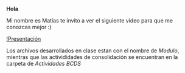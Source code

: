 **Hola**

Mi nombre es Matías te invito a ver el siguiente video para que me conozcas mejor :)

[!Presentación](https://www.youtube.com/watch?v=ljwfiwztIQI)

Los archivos desarrollados en clase estan con el nombre de *Modulo*, mientras que las activididades de consolidación se encuentran en la carpeta de *Actividades BCDS*
